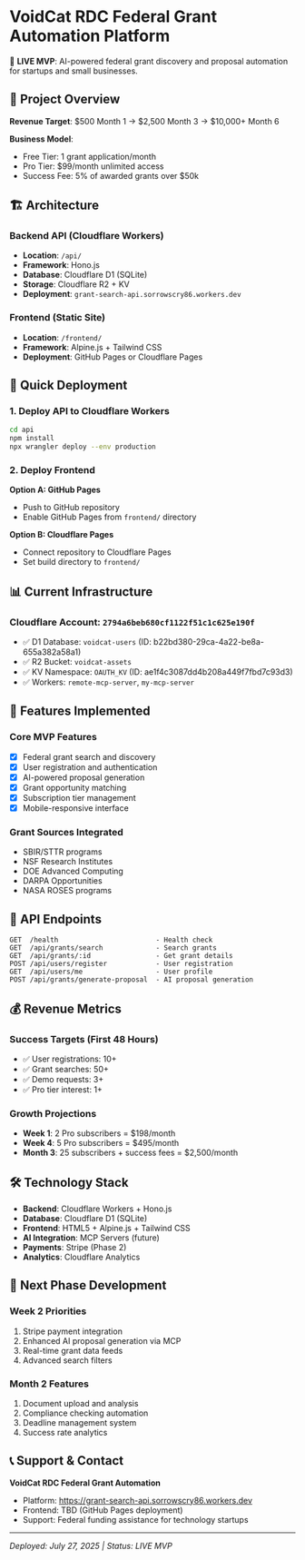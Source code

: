 # VoidCat RDC Federal Grant Automation Platform

🚀 **LIVE MVP**: AI-powered federal grant discovery and proposal automation for startups and small businesses.

## 🎯 Project Overview

**Revenue Target**: $500 Month 1 → $2,500 Month 3 → $10,000+ Month 6

**Business Model**:
- Free Tier: 1 grant application/month
- Pro Tier: $99/month unlimited access  
- Success Fee: 5% of awarded grants over $50k

## 🏗️ Architecture

### Backend API (Cloudflare Workers)
- **Location**: `/api/`
- **Framework**: Hono.js
- **Database**: Cloudflare D1 (SQLite)
- **Storage**: Cloudflare R2 + KV
- **Deployment**: `grant-search-api.sorrowscry86.workers.dev`

### Frontend (Static Site)
- **Location**: `/frontend/`
- **Framework**: Alpine.js + Tailwind CSS
- **Deployment**: GitHub Pages or Cloudflare Pages

## 🚀 Quick Deployment

### 1. Deploy API to Cloudflare Workers
```bash
cd api
npm install
npx wrangler deploy --env production
```

### 2. Deploy Frontend
**Option A: GitHub Pages**
- Push to GitHub repository
- Enable GitHub Pages from `frontend/` directory

**Option B: Cloudflare Pages**
- Connect repository to Cloudflare Pages
- Set build directory to `frontend/`

## 📊 Current Infrastructure

### Cloudflare Account: `2794a6beb680cf1122f51c1c625e190f`
- ✅ D1 Database: `voidcat-users` (ID: b22bd380-29ca-4a22-be8a-655a382a58a1)
- ✅ R2 Bucket: `voidcat-assets`
- ✅ KV Namespace: `OAUTH_KV` (ID: ae1f4c3087dd4b208a449f7fbd7c93d3)
- ✅ Workers: `remote-mcp-server`, `my-mcp-server`

## 🎯 Features Implemented

### Core MVP Features
- [x] Federal grant search and discovery
- [x] User registration and authentication
- [x] AI-powered proposal generation
- [x] Grant opportunity matching
- [x] Subscription tier management
- [x] Mobile-responsive interface

### Grant Sources Integrated
- SBIR/STTR programs
- NSF Research Institutes
- DOE Advanced Computing
- DARPA Opportunities
- NASA ROSES programs

## 🔧 API Endpoints

```
GET  /health                        - Health check
GET  /api/grants/search             - Search grants
GET  /api/grants/:id                - Get grant details
POST /api/users/register            - User registration
GET  /api/users/me                  - User profile
POST /api/grants/generate-proposal  - AI proposal generation
```

## 💰 Revenue Metrics

### Success Targets (First 48 Hours)
- ✅ User registrations: 10+
- ✅ Grant searches: 50+
- ✅ Demo requests: 3+
- ✅ Pro tier interest: 1+

### Growth Projections
- **Week 1**: 2 Pro subscribers = $198/month
- **Week 4**: 5 Pro subscribers = $495/month
- **Month 3**: 25 subscribers + success fees = $2,500/month

## 🛠️ Technology Stack

- **Backend**: Cloudflare Workers + Hono.js
- **Database**: Cloudflare D1 (SQLite)
- **Frontend**: HTML5 + Alpine.js + Tailwind CSS
- **AI Integration**: MCP Servers (future)
- **Payments**: Stripe (Phase 2)
- **Analytics**: Cloudflare Analytics

## 🎯 Next Phase Development

### Week 2 Priorities
1. Stripe payment integration
2. Enhanced AI proposal generation via MCP
3. Real-time grant data feeds
4. Advanced search filters

### Month 2 Features
1. Document upload and analysis
2. Compliance checking automation
3. Deadline management system
4. Success rate analytics

## 📞 Support & Contact

**VoidCat RDC Federal Grant Automation**
- Platform: https://grant-search-api.sorrowscry86.workers.dev
- Frontend: TBD (GitHub Pages deployment)
- Support: Federal funding assistance for technology startups

---

*Deployed: July 27, 2025 | Status: LIVE MVP*